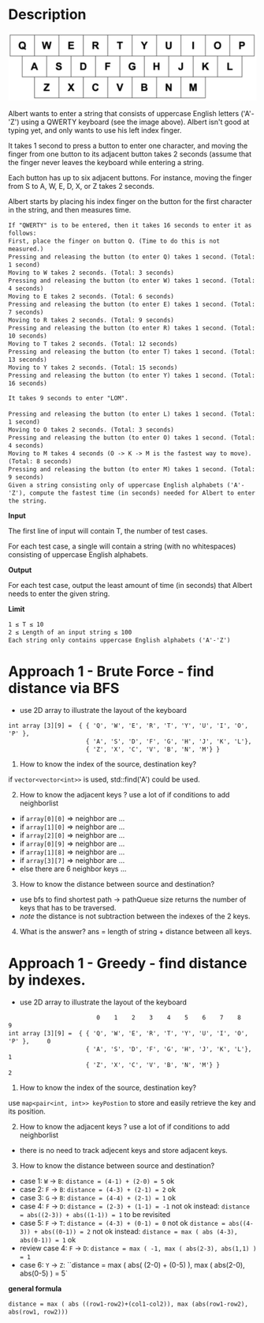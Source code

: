 # Description

![image info](./1.png)

Albert wants to enter a string that consists of uppercase English letters ('A'-'Z') using a QWERTY keyboard (see the image above). Albert isn't good at typing yet, and only wants to use his left index finger.

It takes 1 second to press a button to enter one character, and moving the finger from one button to its adjacent button takes 2 seconds (assume that the finger never leaves the keyboard while entering a string.

Each button has up to six adjacent buttons. For instance, moving the finger from S to A, W, E, D, X, or Z takes 2 seconds.

Albert starts by placing his index finger on the button for the first character in the string, and then measures time.

```
If "QWERTY" is to be entered, then it takes 16 seconds to enter it as follows:
First, place the finger on button Q. (Time to do this is not measured.)
Pressing and releasing the button (to enter Q) takes 1 second. (Total: 1 second)
Moving to W takes 2 seconds. (Total: 3 seconds)
Pressing and releasing the button (to enter W) takes 1 second. (Total: 4 seconds)
Moving to E takes 2 seconds. (Total: 6 seconds)
Pressing and releasing the button (to enter E) takes 1 second. (Total: 7 seconds)
Moving to R takes 2 seconds. (Total: 9 seconds)
Pressing and releasing the button (to enter R) takes 1 second. (Total: 10 seconds)
Moving to T takes 2 seconds. (Total: 12 seconds)
Pressing and releasing the button (to enter T) takes 1 second. (Total: 13 seconds)
Moving to Y takes 2 seconds. (Total: 15 seconds)
Pressing and releasing the button (to enter Y) takes 1 second. (Total: 16 seconds)
```
```
It takes 9 seconds to enter "LOM".

Pressing and releasing the button (to enter L) takes 1 second. (Total: 1 second)
Moving to O takes 2 seconds. (Total: 3 seconds)
Pressing and releasing the button (to enter O) takes 1 second. (Total: 4 seconds)
Moving to M takes 4 seconds (O -> K -> M is the fastest way to move). (Total: 8 seconds)
Pressing and releasing the button (to enter M) takes 1 second. (Total: 9 seconds)
Given a string consisting only of uppercase English alphabets ('A'-'Z'), compute the fastest time (in seconds) needed for Albert to enter the string.
```

**Input**

The first line of input will contain T, the number of test cases.

For each test case, a single will contain a string (with no whitespaces) consisting of uppercase English alphabets.

**Output**

For each test case, output the least amount of time (in seconds) that Albert needs to enter the given string.

**Limit**
```
1 ≤ T ≤ 10
2 ≤ Length of an input string ≤ 100
Each string only contains uppercase English alphabets ('A'-'Z')
```
# Approach 1 - Brute Force - find distance via BFS
* use 2D array to illustrate the layout of the keyboard
```
int array [3][9] =  { { 'Q', 'W', 'E', 'R', 'T', 'Y', 'U', 'I', 'O', 'P' },
                      { 'A', 'S', 'D', 'F', 'G', 'H', 'J', 'K', 'L'},
                      { 'Z', 'X', 'C', 'V', 'B', 'N', 'M'} }

```
1. How to know the index of the source, destination key?

if `vector<vector<int>>` is used, std::find('A') could be used.

2. How to know the adjacent keys ? use a lot of if conditions to add neighborlist

* if `array[0][0]` => neighbor are ...
* if `array[1][0]` => neighbor are ...
* if `array[2][0]` => neighbor are ...
* if `array[0][9]` => neighbor are ...
* if `array[1][8]` => neighbor are ...
* if `array[3][7]` => neighbor are ...
* else there are 6 neighbor keys ...

3. How to know the distance between source and destination?
* use bfs to find shortest path -> pathQueue size returns the number of keys that has to be traversed.
* *note* the distance is not subtraction between the indexes of the 2 keys.

4. What is the answer?
ans = length of string + distance between all keys.

# Approach 1 - Greedy - find distance by indexes.
* use 2D array to illustrate the layout of the keyboard

```
                         0    1    2    3    4    5    6    7    8    9
int array [3][9] =  { { 'Q', 'W', 'E', 'R', 'T', 'Y', 'U', 'I', 'O', 'P' },     0
                      { 'A', 'S', 'D', 'F', 'G', 'H', 'J', 'K', 'L'},           1
                      { 'Z', 'X', 'C', 'V', 'B', 'N', 'M'} }                    2
```
1. How to know the index of the source, destination key?

use `map<pair<int, int>> keyPostion` to store and easily retrieve the key and its position.

2. How to know the adjacent keys ? use a lot of if conditions to add neighborlist

* there is no need to track adjecent keys and store adjacent keys.

3. How to know the distance between source and destination?

* case 1: `W` -> `B`: `distance = (4-1) + (2-0) = 5`                ok
* case 2: `F` -> `B`: `distance = (4-3) + (2-1) = 2`                ok
* case 3: `G` -> `B`: `distance = (4-4) + (2-1) = 1`                ok
* case 4: `F` -> `D`: `distance = (2-3) + (1-1) = -1`               not ok
instead: `distance = abs((2-3)) + abs((1-1)) = 1`                   to be revisited
* case 5: `F` -> `T`: `distance = (4-3) + (0-1) = 0`                not ok
                      `distance = abs((4-3)) + abs((0-1)) = 2`      not ok
instead: `distance = max ( abs (4-3), abs(0-1)) = 1`                ok
* review case 4: `F` -> `D`: `distance = max ( -1, max ( abs(2-3), abs(1,1) ) = 1`
* case 6: `Y` -> `Z`: ``distance = max ( abs( (2-0) + (0-5) ), max ( abs(2-0), abs(0-5) ) = 5`

**general formula**

```
distance = max ( abs ((row1-row2)+(col1-col2)), max (abs(row1-row2), abs(row1, row2)))
```